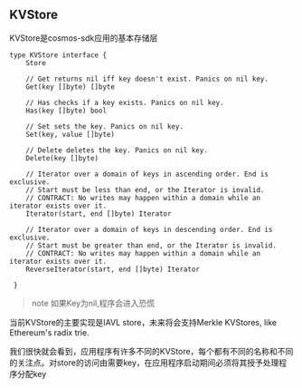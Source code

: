 ## KVStore

KVStore是cosmos-sdk应用的基本存储层

```golang
type KVStore interface {
    Store

    // Get returns nil iff key doesn't exist. Panics on nil key.
    Get(key []byte) []byte

    // Has checks if a key exists. Panics on nil key.
    Has(key []byte) bool

    // Set sets the key. Panics on nil key.
    Set(key, value []byte)

    // Delete deletes the key. Panics on nil key.
    Delete(key []byte)

    // Iterator over a domain of keys in ascending order. End is exclusive.
    // Start must be less than end, or the Iterator is invalid.
    // CONTRACT: No writes may happen within a domain while an iterator exists over it.
    Iterator(start, end []byte) Iterator

    // Iterator over a domain of keys in descending order. End is exclusive.
    // Start must be greater than end, or the Iterator is invalid.
    // CONTRACT: No writes may happen within a domain while an iterator exists over it.
    ReverseIterator(start, end []byte) Iterator

 }

```
> note 如果Key为nil,程序会进入恐慌

当前KVStore的主要实现是IAVL store，未来将会支持Merkle KVStores, like Ethereum's radix trie.

我们很快就会看到，应用程序有许多不同的KVStore，每个都有不同的名称和不同的关注点。对store的访问由需要key，在应用程序启动期间必须将其授予处理程序分配key




